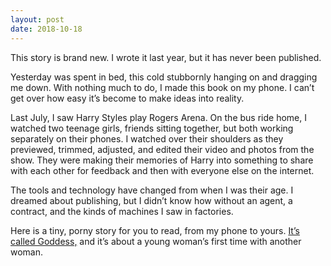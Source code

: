 ```yaml
---
layout: post
date: 2018-10-18
---
```


This story is brand new. I wrote it last year, but it has never been published. 

Yesterday was spent in bed, this cold stubbornly hanging on and dragging me down. With nothing much to do, I made this book on my phone. I can’t get over how easy it’s become to make ideas into reality. 

Last July, I saw Harry Styles play Rogers Arena. On the bus ride home, I watched two teenage girls, friends sitting together, but both working separately on their phones. I watched over their shoulders as they previewed, trimmed, adjusted, and edited their video and photos from the show. They were making their memories of Harry into something to share with each other for feedback and then with everyone else on the internet. 

The tools and technology have changed from when I was their age. I dreamed about publishing, but I didn’t know how without an agent, a contract, and the kinds of machines I saw in factories. 

Here is a tiny, porny story for you to read, from my phone to yours. [It’s called Goddess,](https://jessdriscoll.itch.io/goddess) and it’s about a young woman’s first time with another woman. 

